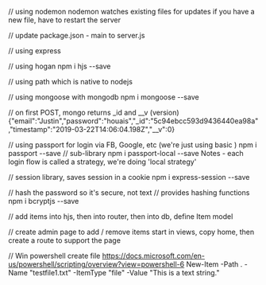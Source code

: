 // using nodemon
nodemon watches existing files for updates
if you have a new file, have to restart the server

// update package.json - main to server.js

// using express

// using hogan
npm i hjs --save

// using path which is native to nodejs

// using mongoose with mongodb
npm i mongoose --save

// on first POST, mongo returns _id and __v (version)
{"email":"Justin","password":"houais","_id":"5c94ebcc593d9436440ea98a","timestamp":"2019-03-22T14:06:04.198Z","__v":0}

// using passport for login via FB, Google, etc (we're just using basic )
npm i passport --save
// sub-library
npm i passport-local --save
Notes - each login flow is called a strategy, we're doing 'local strategy'

// session library, saves session in a cookie
npm i express-session --save

// hash the password so it's secure, not text
// provides hashing functions
npm i bcryptjs --save

// add items into hjs, then into router, then into db, define Item model

// create admin page to add / remove items
start in views, copy home, then create a route to support the page

// Win powershell create file
https://docs.microsoft.com/en-us/powershell/scripting/overview?view=powershell-6
New-Item -Path . -Name "testfile1.txt" -ItemType "file" -Value "This is a text string."